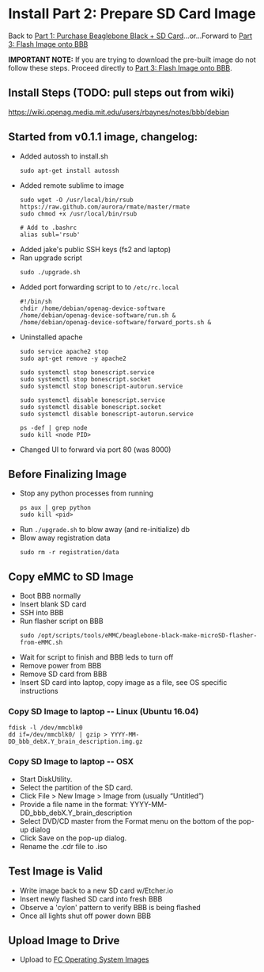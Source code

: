 # Install Part 2: Prepare SD Card Image

Back to [Part 1: Purchase Beaglebone Black + SD Card](purchase_bbb.md)...or...Forward to [Part 3: Flash Image onto BBB](flash_bbb.md)

**IMPORTANT NOTE:** If you are trying to download the pre-built image do not follow these
steps. Proceed directly to [Part 3: Flash Image onto BBB](flash_bbb.md).

## Install Steps (TODO: pull steps out from wiki)
https://wiki.openag.media.mit.edu/users/rbaynes/notes/bbb/debian

## Started from v0.1.1 image, changelog:
 - Added autossh to install.sh
    ```
    sudo apt-get install autossh
    ```
 - Added remote sublime to image
   ```
   sudo wget -O /usr/local/bin/rsub https://raw.github.com/aurora/rmate/master/rmate
   sudo chmod +x /usr/local/bin/rsub

   # Add to .bashrc
   alias subl='rsub'
   ```
 - Added jake's public SSH keys (fs2 and laptop)
 - Ran upgrade script
   ```
   sudo ./upgrade.sh
   ```
 - Added port forwarding script to to `/etc/rc.local` 
   ```
   #!/bin/sh
   chdir /home/debian/openag-device-software
   /home/debian/openag-device-software/run.sh &
   /home/debian/openag-device-software/forward_ports.sh &
   ```  
 - Uninstalled apache
   ```
   sudo service apache2 stop
   sudo apt-get remove -y apache2

   sudo systemctl stop bonescript.service              
   sudo systemctl stop bonescript.socket
   sudo systemctl stop bonescript-autorun.service

   sudo systemctl disable bonescript.service              
   sudo systemctl disable bonescript.socket
   sudo systemctl disable bonescript-autorun.service

   ps -def | grep node
   sudo kill <node PID>
   ```
 - Changed UI to forward via port 80 (was 8000)


## Before Finalizing Image
 - Stop any python processes from running
   ```
   ps aux | grep python
   sudo kill <pid>
   ```
 - Run `./upgrade.sh` to blow away (and re-initialize) db
 - Blow away registration data
   ```
   sudo rm -r registration/data
   ```

## Copy eMMC to SD Image
 - Boot BBB normally
 - Insert blank SD card
 - SSH into BBB
 - Run flasher script on BBB
   ```
   sudo /opt/scripts/tools/eMMC/beaglebone-black-make-microSD-flasher-from-eMMC.sh
   ```
 - Wait for script to finish and BBB leds to turn off
 - Remove power from BBB
 - Remove SD card from BBB
 - Insert SD card into laptop, copy image as a file, see OS specific instructions

### Copy SD Image to laptop -- Linux (Ubuntu 16.04)
```
fdisk -l /dev/mmcblk0
dd if=/dev/mmcblk0/ | gzip > YYYY-MM-DD_bbb_debX.Y_brain_description.img.gz
```
### Copy SD Image to laptop -- OSX
- Start DiskUtility.
- Select the partition of the SD card.
- Click File > New Image > Image from <your partition name> (usually “Untitled”)
- Provide a file name in the format: YYYY-MM-DD_bbb_debX.Y_brain_description
- Select DVD/CD master from the Format menu on the bottom of the pop-up dialog
- Click Save on the pop-up dialog.
- Rename the .cdr file to .iso

## Test Image is Valid
 - Write image back to a new SD card w/Etcher.io
 - Insert newly flashed SD card into fresh BBB
 - Observe a 'cylon' pattern to verify BBB is being flashed
 - Once all lights shut off power down BBB

## Upload Image to Drive
 - Upload to [FC Operating System Images](https://drive.google.com/drive/folders/1_8qds9_7xkiPrP8CDYuQaFylpPfw_vqI?usp=sharing)
